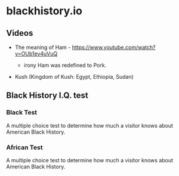 # blackhistory.io

## Videos

  - The meaning of Ham - https://www.youtube.com/watch?v=OUb1ev4uVuQ
    - irony Ham was redefined to Pork.

  - Kush (Kingdom of Kush: Egypt, Ethiopia, Sudan)


## Black History I.Q. test


### Black Test

  A multiple choice test to determine how much a visitor knows about American Black History.


### African Test

  A multiple choice test to determine how much a visitor knows about American Black History.
